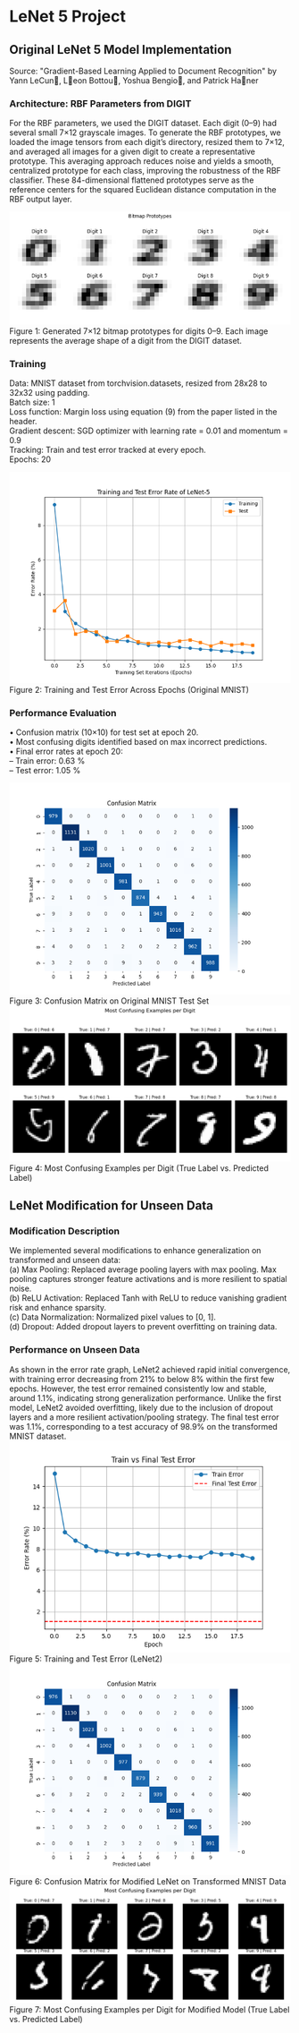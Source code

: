 # LeNet 5 Project

## Original LeNet 5 Model Implementation  
Source: "Gradient-Based Learning Applied to Document Recognition" by Yann LeCun, Leon Bottou, Yoshua Bengio, and Patrick Haner

### Architecture: RBF Parameters from DIGIT
For the RBF parameters, we used the DIGIT dataset. Each digit (0–9) had several small 7×12 grayscale images. To generate the RBF prototypes, we loaded the image tensors from each digit’s directory, resized them to 7×12, and averaged all images for a given digit to create a representative prototype. This averaging approach reduces noise and yields a smooth, centralized prototype for each class, improving the robustness of the RBF classifier. These 84-dimensional flattened prototypes serve as the reference centers for the squared Euclidean distance computation in the RBF output layer.  

![Bitmap prototypes for digits 0-9](bitmap_prototypes.png)  
Figure 1: Generated 7×12 bitmap prototypes for digits 0–9. Each image represents the average
shape of a digit from the DIGIT dataset.    

### Training
Data: MNIST dataset from torchvision.datasets, resized from 28x28 to 32x32 using padding.  
Batch size: 1  
Loss function: Margin loss using equation (9) from the paper listed in the header.  
Gradient descent: SGD optimizer with learning rate = 0.01 and momentum = 0.9  
Tracking: Train and test error tracked at every epoch.  
Epochs: 20    

![Training and test error rate of the original LeNet-5](Error_Rate_Graph.png)  
Figure 2: Training and Test Error Across Epochs (Original MNIST)    

### Performance Evaluation
• Confusion matrix (10×10) for test set at epoch 20.  
• Most confusing digits identified based on max incorrect predictions.  
• Final error rates at epoch 20:  
– Train error: 0.63 %  
– Test error: 1.05 %  

![Confusion Matrix on Original MNIST Test Set](Confusion_Matrix.png)  
Figure 3: Confusion Matrix on Original MNIST Test Set    
![Most Confusing Examples per Digit (True Label vs. Predicted Label)](Most_Confusing_Example.png)  
Figure 4: Most Confusing Examples per Digit (True Label vs. Predicted Label)    

## LeNet Modification for Unseen Data
### Modification Description
We implemented several modifications to enhance generalization on transformed and unseen data:  
(a) Max Pooling: Replaced average pooling layers with max pooling. Max pooling captures stronger feature activations and is more resilient to spatial noise.  
(b) ReLU Activation: Replaced Tanh with ReLU to reduce vanishing gradient risk and enhance sparsity.  
(c) Data Normalization: Normalized pixel values to [0, 1].  
(d) Dropout: Added dropout layers to prevent overfitting on training data.    
### Performance on Unseen Data
As shown in the error rate graph, LeNet2 achieved rapid initial convergence, with training error decreasing from 21% to below 8% within the first few epochs. However, the test error remained consistently low and stable, around 1.1%, indicating strong generalization performance. Unlike the first model, LeNet2 avoided overfitting, likely due to the inclusion of dropout layers and a more resilient activation/pooling strategy. The final test error was 1.1%, corresponding to a test accuracy of 98.9% on the transformed MNIST dataset.  
![Training and test error rate on the modified LeNet-5](Error_Rate_Graph_2.png)  
Figure 5: Training and Test Error (LeNet2)    
![Confusion matrix for the modified LeNet on transformed MNIST data](Confusion_Matrix_2.png)  
Figure 6: Confusion Matrix for Modified LeNet on Transformed MNIST Data    
![Most Confusing Examples per Digit for modified model](Most_Confusing_Example_2.png)  
Figure 7: Most Confusing Examples per Digit for Modified Model (True Label vs. Predicted Label)
